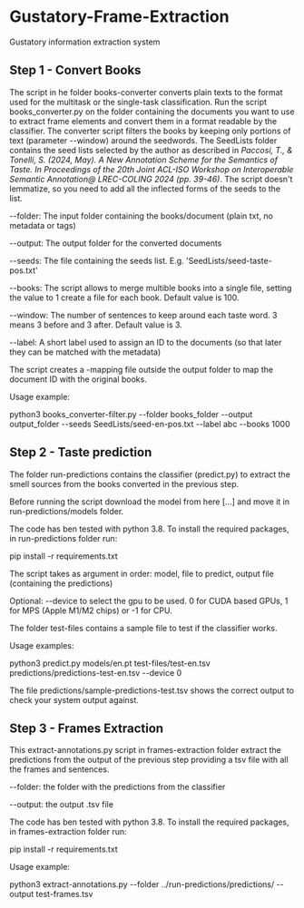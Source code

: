 # Gustatory-Frame-Extraction
Gustatory information extraction system

## Step 1 - Convert Books

The script in he folder books-converter converts plain texts to the format used for the multitask or the single-task classification. Run the script books_converter.py on the folder containing the documents you want to use to extract frame elements and convert them in a format readable by the classifier. The converter script filters the books by keeping only portions of text (parameter --window) around the seedwords. The SeedLists folder contains the seed lists selected by the author as described in *Paccosi, T., & Tonelli, S. (2024, May). A New Annotation Scheme for the Semantics of Taste. In Proceedings of the 20th Joint ACL-ISO Workshop on Interoperable Semantic Annotation@ LREC-COLING 2024 (pp. 39-46)*. The script doesn't lemmatize, so you need to add all the inflected forms of the seeds to the list.

--folder: The input folder containing the books/document (plain txt, no metadata or tags)

--output: The output folder for the converted documents

--seeds: The file containing the seeds list. E.g. 'SeedLists/seed-taste-pos.txt'

--books: The script allows to merge multible books into a single file, setting the value to 1 create a file for each book. Default value is 100.

--window: The number of sentences to keep around each taste word. 3 means 3 before and 3 after. Default value is 3.

--label: A short label used to assign an ID to the documents (so that later they can be matched with the metadata)

The script creates a -mapping file outside the output folder to map the document ID with the original books.

Usage example:

python3 books_converter-filter.py --folder books_folder --output output_folder --seeds SeedLists/seed-en-pos.txt --label abc --books 1000

## Step 2 - Taste prediction 

The folder run-predictions contains the classifier (predict.py) to extract the smell sources from the books converted in the previous step.

Before running the script download the model from here [...] and move it in run-predictions/models folder.

The code has ben tested with python 3.8. To install the required packages, in run-predictions folder run:

pip install -r requirements.txt

The script takes as argument in order: model, file to predict, output file (containing the predictions)

Optional: --device to select the gpu to be used. 0 for CUDA based GPUs, 1 for MPS (Apple M1/M2 chips) or -1 for CPU.

The folder test-files contains a sample file to test if the classifier works.

Usage examples:

python3 predict.py models/en.pt test-files/test-en.tsv predictions/predictions-test-en.tsv --device 0

The file predictions/sample-predictions-test.tsv shows the correct output to check your system output against.

## Step 3 - Frames Extraction

This extract-annotations.py script in frames-extraction folder extract the predictions from the output of the previous step providing a tsv file with all the frames and sentences.

--folder: the folder with the predictions from the classifier

--output: the output .tsv file

The code has ben tested with python 3.8. To install the required packages, in frames-extraction folder run:

pip install -r requirements.txt

Usage example:

python3 extract-annotations.py --folder ../run-predictions/predictions/ --output test-frames.tsv

